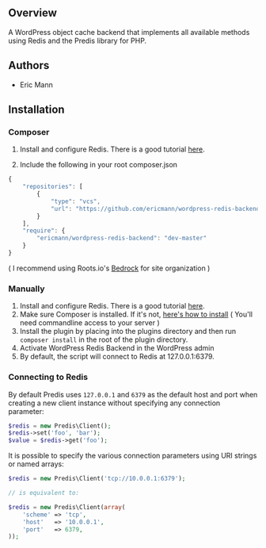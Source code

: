 ## Overview

A WordPress object cache backend that implements all available methods using Redis and the Predis library for PHP.

## Authors

* Eric Mann

## Installation
### Composer
1. Install and configure Redis. There is a good tutorial [here](http://www.saltwebsites.com/2012/install-redis-245-service-centos-6).
2) Include the following in your root composer.json
```js
{
    "repositories": [
        {
            "type": "vcs",
            "url": "https://github.com/ericmann/wordpress-redis-backend.git"
        }
    ],
    "require": {
        "ericmann/wordpress-redis-backend": "dev-master"
    }
}
```

( I recommend using Roots.io's [Bedrock](https://github.com/roots/bedrock) for site organization )

### Manually
1. Install and configure Redis. There is a good tutorial [here](http://www.saltwebsites.com/2012/install-redis-245-service-centos-6).
2. Make sure Composer is installed. If it's not, [here's how to install](https://getcomposer.org/doc/00-intro.md#installation-nix) ( You'll need commandline access to your server )
3. Install the plugin by placing into the plugins directory and then run `composer install` in the root of the plugin directory.
4. Activate WordPress Redis Backend in the WordPress admin
5. By default, the script will connect to Redis at 127.0.0.1:6379.

### Connecting to Redis ###

By default Predis uses `127.0.0.1` and `6379` as the default host and port when creating a new client
instance without specifying any connection parameter:

```php
$redis = new Predis\Client();
$redis->set('foo', 'bar');
$value = $redis->get('foo');
```

It is possible to specify the various connection parameters using URI strings or named arrays:

```php
$redis = new Predis\Client('tcp://10.0.0.1:6379');

// is equivalent to:

$redis = new Predis\Client(array(
    'scheme' => 'tcp',
    'host'   => '10.0.0.1',
    'port'   => 6379,
));
```
